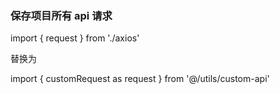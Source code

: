 ### 保存项目所有 api 请求

import { request } from './axios'

替换为

import { customRequest as request } from '@/utils/custom-api'
